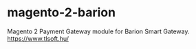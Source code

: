 # magento-2-barion
Magento 2 Payment Gateway module for Barion Smart Gateway. https://www.tlsoft.hu/
